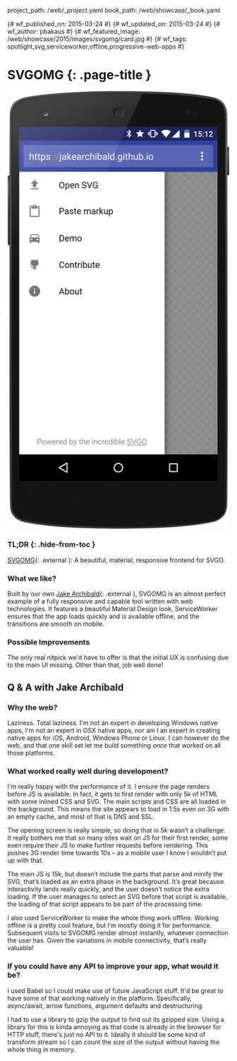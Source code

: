 project_path: /web/_project.yaml book_path: /web/showcase/_book.yaml

{# wf_published_on: 2015-03-24 #} {# wf_updated_on: 2015-03-24 #} {# wf_author: pbakaus #} {# wf_featured_image: /web/showcase/2015/images/svgomg/card.jpg #} {# wf_tags: spotlight,svg,serviceworker,offline,progressive-web-apps #}

# SVGOMG {: .page-title }

<img src="images/svgomg/screenshot.png" class="attempt-right" />

### TL;DR {: .hide-from-toc }

[SVGOMG](https://jakearchibald.github.io/svgomg/){: .external }: A beautiful, material, responsive frontend for SVGO.

### What we like?

Built by our own [Jake Archibald](https://jakearchibald.com/){: .external }, SVGOMG is an almost perfect example of a fully responsive and capable tool written with web technologies. It features a beautiful Material Design look, ServiceWorker ensures that the app loads quickly and is available offline, and the transitions are smooth on mobile.

### Possible Improvements

The only real nitpick we'd have to offer is that the initial UX is confusing due to the main UI missing. Other than that, job well done!

## Q & A with Jake Archibald

### Why the web?

Laziness. Total laziness. I'm not an expert in developing Windows native apps, I'm not an expert in OSX native apps, nor am I an expert in creating native apps for iOS, Android, Windows Phone or Linux. I can however do the web, and that one skill set let me build something *once* that worked on all those platforms.

### What worked really well during development?

I'm really happy with the performance of it. I ensure the page renders before JS is available. In fact, it gets to first render with only 5k of HTML with some inlined CSS and SVG. The main scripts and CSS are all loaded in the background. This means the site appears to load in 1.5s even on 3G with an empty cache, and most of that is DNS and SSL.

The opening screen is really simple, so doing that in 5k wasn’t a challenge. It really bothers me that so many sites wait on JS for their first render, some even require their JS to make further requests before rendering. This pushes 3G render time towards 10s – as a mobile user I know I wouldn’t put up with that.

The main JS is 15k, but doesn’t include the parts that parse and minify the SVG, that’s loaded as an extra phase in the background. It’s great because interactivity lands really quickly, and the user doesn’t notice the extra loading. If the user manages to select an SVG before that script is available, the loading of that script appears to be part of the processing time.

I also used ServiceWorker to make the whole thing work offline. Working offline is a pretty cool feature, but I’m mostly doing it for performance. Subsequent visits to SVGOMG render almost instantly, whatever connection the user has. Given the variations in mobile connectivity, that’s really valuable!

### If you could have any API to improve your app, what would it be?

I used Babel so I could make use of future JavaScript stuff. It'd be great to have some of that working natively in the platform. Specifically, async/await, arrow functions, argument defaults and destructuring.

I had to use a library to gzip the output to find out its gzipped size. Using a library for this is kinda annoying as that code is already in the browser for HTTP stuff, there's just no API to it. Ideally it should be some kind of transform stream so I can count the size of the output without having the whole thing in memory.